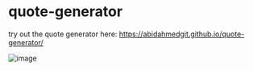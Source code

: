 # quote-generator
try out the quote generator here:
https://abidahmedgit.github.io/quote-generator/

![image](https://user-images.githubusercontent.com/99822844/173164793-7c5b1342-8828-4b3d-af19-4913b5831359.png)
